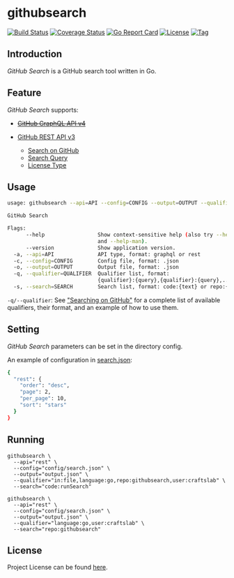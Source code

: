 # githubsearch

[![Build Status](https://travis-ci.com/craftslab/githubsearch.svg?branch=master)](https://travis-ci.com/craftslab/githubsearch)
[![Coverage Status](https://coveralls.io/repos/github/craftslab/githubsearch/badge.svg?branch=master)](https://coveralls.io/github/craftslab/githubsearch?branch=master)
[![Go Report Card](https://goreportcard.com/badge/github.com/craftslab/githubsearch)](https://goreportcard.com/report/github.com/craftslab/githubsearch)
[![License](https://img.shields.io/github/license/craftslab/githubsearch.svg?color=brightgreen)](https://github.com/craftslab/githubsearch/blob/master/LICENSE)
[![Tag](https://img.shields.io/github/tag/craftslab/githubsearch.svg?color=brightgreen)](https://github.com/craftslab/githubsearch/tags)



## Introduction

*GitHub Search* is a GitHub search tool written in Go.



## Feature

*GitHub Search* supports:

- [~~GitHub GraphQL API v4~~](https://developer.github.com/v4/)

- [GitHub REST API v3](https://developer.github.com/v3/)

  - [Search on GitHub](https://help.github.com/en/github/searching-for-information-on-github)
  - [Search Query](https://developer.github.com/v3/search/#constructing-a-search-query)
  - [License Type](https://help.github.com/en/github/creating-cloning-and-archiving-repositories/licensing-a-repository#searching-github-by-license-type)



## Usage

```bash
usage: githubsearch --api=API --config=CONFIG --output=OUTPUT --qualifier=QUALIFIER --search=SEARCH [<flags>]

GitHub Search

Flags:
      --help                 Show context-sensitive help (also try --help-long
                             and --help-man).
      --version              Show application version.
  -a, --api=API              API type, format: graphql or rest
  -c, --config=CONFIG        Config file, format: .json
  -o, --output=OUTPUT        Output file, format: .json
  -q, --qualifier=QUALIFIER  Qualifier list, format:
                             {qualifier}:{query},{qualifier}:{query},...
  -s, --search=SEARCH        Search list, format: code:{text} or repo:{text}
```

`-q/--qualifier`: See ["Searching on GitHub"](https://help.github.com/articles/searching-on-github/) for a complete list of available qualifiers, their format,
 and an example of how to use them.



## Setting

*GitHub Search* parameters can be set in the directory config.

An example of configuration in [search.json](https://github.com/craftslab/githubsearch/blob/master/config/search.json):

```bash
{
  "rest": {
    "order": "desc",
    "page": 2,
    "per_page": 10,
    "sort": "stars"
  }
}
```



## Running

```
githubsearch \
  --api="rest" \
  --config="config/search.json" \
  --output="output.json" \
  --qualifier="in:file,language:go,repo:githubsearch,user:craftslab" \
  --search="code:runSearch"
```

```
githubsearch \
  --api="rest" \
  --config="config/search.json" \
  --output="output.json" \
  --qualifier="language:go,user:craftslab" \
  --search="repo:githubsearch"
```



## License

Project License can be found [here](LICENSE).
